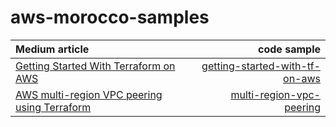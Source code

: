 # aws-morocco-samples

| Medium article | code sample | 
| :---         |     ---:      | 
| [Getting Started With Terraform on AWS](https://awsmorocco.com/get-started-with-terraform-on-aws-1de0b6deb085) | [getting-started-with-tf-on-aws](getting-started-with-tf-on-aws/README.md)  |
| [AWS multi-region VPC peering using Terraform](https://awsmorocco.com/aws-multi-region-vpc-peering-using-terraform-a0b8aabf084b) | [multi-region-vpc-peering](multi-region-vpc-peering/README.md)|

